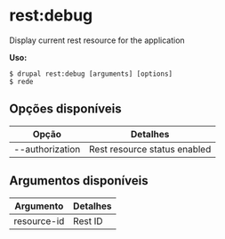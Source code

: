 # rest:debug
Display current rest resource for the application

**Uso:**
```
$ drupal rest:debug [arguments] [options]
$ rede  
```

## Opções disponíveis
Opção | Detalhes
-------|-------------
--authorization | Rest resource status enabled | disabled

## Argumentos disponíveis
Argumento | Detalhes
---------|-------------
resource-id | Rest ID
